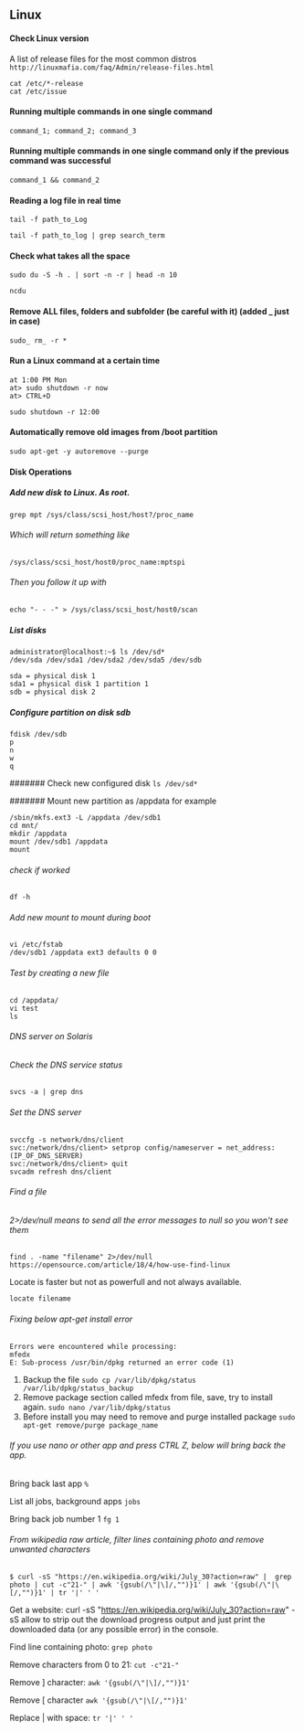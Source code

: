 ## Linux

#### Check Linux version

A list of release files for the most common distros
```http://linuxmafia.com/faq/Admin/release-files.html```

```
cat /etc/*-release
cat /etc/issue
```

#### Running multiple commands in one single command

```command_1; command_2; command_3```

#### Running multiple commands in one single command only if the previous command was successful

```command_1 && command_2```

#### Reading a log file in real time

```tail -f path_to_Log```

```tail -f path_to_log | grep search_term```

#### Check what takes all the space
```sudo du -S -h . | sort -n -r | head -n 10```

```ncdu```

#### Remove ALL files, folders and subfolder (be careful with it) (added _ just in case)
```sudo_ rm_ -r *```

#### Run a Linux command at a certain time

```
at 1:00 PM Mon
at> sudo shutdown -r now
at> CTRL+D
```

```sudo shutdown -r 12:00```

#### Automatically remove old images from /boot partition
```sudo apt-get -y autoremove --purge```

#### Disk Operations

##### Add new disk to Linux. As root.
```grep mpt /sys/class/scsi_host/host?/proc_name```
###### Which will return something like 
```/sys/class/scsi_host/host0/proc_name:mptspi```
###### Then you follow it up with 
```echo "- - -" > /sys/class/scsi_host/host0/scan```

##### List disks
```
administrator@localhost:~$ ls /dev/sd*
/dev/sda /dev/sda1 /dev/sda2 /dev/sda5 /dev/sdb
```
```
sda = physical disk 1
sda1 = physical disk 1 partition 1
sdb = physical disk 2
```

##### Configure partition on disk sdb
```
fdisk /dev/sdb
p
n
w
q
```

####### Check new configured disk
```ls /dev/sd*```

####### Mount new partition as /appdata for example
```
/sbin/mkfs.ext3 -L /appdata /dev/sdb1
cd mnt/
mkdir /appdata
mount /dev/sdb1 /appdata
mount
```

###### check if worked
```df -h```

###### Add new mount to mount during boot
```
vi /etc/fstab
/dev/sdb1 /appdata ext3 defaults 0 0
```

###### Test by creating a new file
```
cd /appdata/
vi test
ls
```

###### DNS server on Solaris
###### Check the DNS service status
```svcs -a | grep dns```

###### Set the DNS server
```
svccfg -s network/dns/client
svc:/network/dns/client> setprop config/nameserver = net_address: (IP_OF_DNS_SERVER)
svc:/network/dns/client> quit
svcadm refresh dns/client
```

###### Find a file
###### 2>/dev/null means to send all the error messages to null so you won't see them
```find . -name "filename" 2>/dev/null```
```https://opensource.com/article/18/4/how-use-find-linux```

Locate is faster but not as powerfull and not always available.
```
locate filename
```

###### Fixing below apt-get install error

```
Errors were encountered while processing:
mfedx
E: Sub-process /usr/bin/dpkg returned an error code (1)
```

1. Backup the file ```sudo cp /var/lib/dpkg/status /var/lib/dpkg/status_backup```
2. Remove package section called mfedx from file, save, try to install again. ```sudo nano /var/lib/dpkg/status```
3. Before install you may need to remove and purge installed package ```sudo apt-get remove/purge package_name```

###### If you use nano or other app and press CTRL Z, below will bring back the app.

Bring back last app ```%```

List all jobs, background apps ```jobs```

Bring back job number 1 ```fg 1```

###### From wikipedia raw article, filter lines containing photo and remove unwanted characters

```
$ curl -sS "https://en.wikipedia.org/wiki/July_30?action=raw" |  grep photo | cut -c"21-" | awk '{gsub(/\"|\]/,"")}1' | awk '{gsub(/\"|\[/,"")}1' | tr '|' ' '
```

Get a website: curl -sS "https://en.wikipedia.org/wiki/July_30?action=raw" 
-sS allow to strip out the download progress output and just print the downloaded data (or any possible error) in the console.

Find line containing photo: ```grep photo```

Remove characters from 0 to 21: ```cut -c"21-"```

Remove ] character: ```awk '{gsub(/\"|\]/,"")}1'```

Remove [ character ```awk '{gsub(/\"|\[/,"")}1'```

Replace | with space: ```tr '|' ' '```
